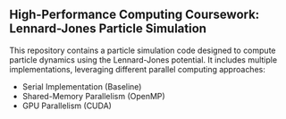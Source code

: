 ## High-Performance Computing Coursework: Lennard-Jones Particle Simulation
This repository contains a particle simulation code designed to compute particle dynamics using the Lennard-Jones potential. It includes multiple implementations, leveraging different parallel computing approaches:
   - Serial Implementation (Baseline)
   - Shared-Memory Parallelism (OpenMP)
   - GPU Parallelism (CUDA)

